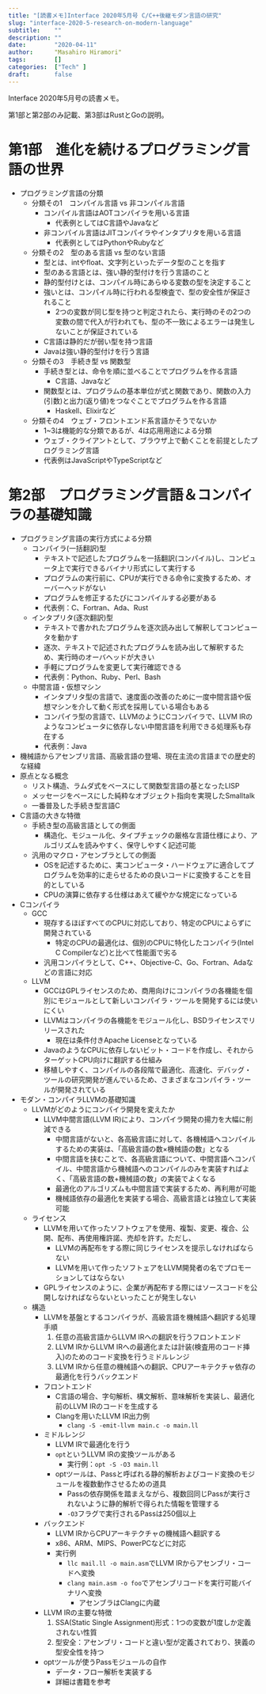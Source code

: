 ```yaml
---
title: "[読書メモ]Interface 2020年5月号 C/C++後継モダン言語の研究"
slug: "interface-2020-5-research-on-modern-language"
subtitle:    ""
description: ""
date:        "2020-04-11"
author:      "Masahiro Hiramori"
tags:        []
categories:  ["Tech" ]
draft:       false
---
```


Interface 2020年5月号の読書メモ。

第1部と第2部のみ記載、第3部はRustとGoの説明。

# 第1部　進化を続けるプログラミング言語の世界

- プログラミング言語の分類
    - 分類その1　コンパイル言語 vs 非コンパイル言語
        - コンパイル言語はAOTコンパイラを用いる言語
            - 代表例としてはC言語やJavaなど
        - 非コンパイル言語はJITコンパイラやインタプリタを用いる言語
            - 代表例としてはPythonやRubyなど
    - 分類その2　型のある言語 vs 型のない言語
        - 型とは、intやfloat、文字列といったデータ型のことを指す
        - 型のある言語とは、強い静的型付けを行う言語のこと
        - 静的型付けとは、コンパイル時にあらゆる変数の型を決定すること
        - 強いとは、コンパイル時に行われる型検査で、型の安全性が保証されること
            - 2つの変数が同じ型を持つと判定されたら、実行時のその2つの変数の間で代入が行われても、型の不一致によるエラーは発生しないことが保証されている
        - C言語は静的だが弱い型を持つ言語
        - Javaは強い静的型付けを行う言語
    - 分類その3　手続き型 vs 関数型
        - 手続き型とは、命令を順に並べることでプログラムを作る言語
            - C言語、Javaなど
        - 関数型とは、プログラムの基本単位が式と関数であり、関数の入力(引数)と出力(返り値)をつなぐことでプログラムを作る言語
            - Haskell、Elixirなど
    - 分類その4　ウェブ・フロントエンド系言語かそうでないか
        - 1~3は機能的な分類であるが、4は応用用途による分類
        - ウェブ・クライアントとして、ブラウザ上で動くことを前提としたプログラミング言語
        - 代表例はJavaScriptやTypeScriptなど

# 第2部　プログラミング言語＆コンパイラの基礎知識

- プログラミング言語の実行方式による分類
    - コンパイラ(一括翻訳)型
        - テキストで記述したプログラムを一括翻訳(コンパイル)し、コンピュータ上で実行できるバイナリ形式にして実行する
        - プログラムの実行前に、CPUが実行できる命令に変換するため、オーバーヘッドがない
        - プログラムを修正するたびにコンパイルする必要がある
        - 代表例：C、Fortran、Ada、Rust
    - インタプリタ(逐次翻訳)型
        - テキストで書かれたプログラムを逐次読み出して解釈してコンピュータを動かす
        - 逐次、テキストで記述されたプログラムを読み出して解釈するため、実行時のオーバヘッドが大きい
        - 手軽にプログラムを変更して実行確認できる
        - 代表例：Python、Ruby、Perl、Bash
    - 中間言語・仮想マシン
        - インタプリタ型の言語で、速度面の改善のために一度中間言語や仮想マシンを介して動く形式を採用している場合もある
        - コンパイラ型の言語で、LLVMのようにCコンパイラで、LLVM IRのようなコンピュータに依存しない中間言語を利用できる処理系も存在する
        - 代表例：Java
- 機械語からアセンブリ言語、高級言語の登場、現在主流の言語までの歴史的な経緯
- 原点となる概念
    - リスト構造、ラムダ式をベースにして関数型言語の基となったLISP
    - メッセージをベースにした純粋なオブジェクト指向を実現したSmalltalk
    - 一番普及した手続き型言語C
- C言語の大きな特徴
    - 手続き型の高級言語としての側面
        - 構造化、モジュール化、タイプチェックの厳格な言語仕様により、アルゴリズムを読みやすく、保守しやすく記述可能
    - 汎用のマクロ・アセンブラとしての側面
        - OSを記述するために、実コンピュータ・ハードウェアに適合してプログラムを効率的に走らせるための良いコードに変換することを目的としている
        - CPUの演算に依存する仕様はあえて緩やかな規定になっている
- Cコンパイラ
    - GCC
        - 現存するほぼすべてのCPUに対応しており、特定のCPUによらずに開発されている
            - 特定のCPUの最適化は、個別のCPUに特化したコンパイラ(Intel C Compilerなど)と比べて性能面で劣る
        - 汎用コンパイラとして、C++、Objective-C、Go、Fortran、Adaなどの言語に対応
    - LLVM
        - GCCはGPLライセンスのため、商用向けにコンパイラの各機能を個別にモジュールとして新しいコンパイラ・ツールを開発するには使いにくい
        - LLVMはコンパイラの各機能をモジュール化し、BSDライセンスでリリースされた
            - 現在は条件付きApache Licenseとなっている
        - JavaのようなCPUに依存しないビット・コードを作成し、それからターゲットCPU向けに翻訳する仕組み
        - 移植しやすく、コンパイルの各段階で最適化、高速化、デバッグ・ツールの研究開発が進んでいるため、さまざまなコンパイラ・ツールが開発されている
- モダン・コンパイラLLVMの基礎知識
    - LLVMがどのようにコンパイラ開発を変えたか
        - LLVM中間言語(LLVM IR)により、コンパイラ開発の揚力を大幅に削減できる
            - 中間言語がないと、各高級言語に対して、各機械語へコンパイルするための実装は、「高級言語の数×機械語の数」となる
            - 中間言語を挟むことで、各高級言語について、中間言語へコンパイル、中間言語から機械語へのコンパイルのみを実装すればよく、「高級言語の数+機械語の数」の実装でよくなる
            - 最適化のアルゴリズムも中間言語で実装するため、再利用が可能
            - 機械語依存の最適化を実装する場合、高級言語とは独立して実装可能
    - ライセンス
        - LLVMを用いて作ったソフトウェアを使用、複製、変更、複合、公開、配布、再使用権許諾、売却を許す。ただし、
            - LLVMの再配布をする際に同じライセンスを提示しなければならない
            - LLVMを用いて作ったソフトェアをLLVM開発者の名でプロモーションしてはならない
        - GPLライセンスのように、企業が再配布する際にはソースコードを公開しなければならないといったことが発生しない
    - 構造
        - LLVMを基盤とするコンパイラが、高級言語を機械語へ翻訳する処理手順
            1. 任意の高級言語からLLVM IRへの翻訳を行うフロントエンド
            2. LLVM IRからLLVM IRへの最適化または計装(検査用のコード挿入)のためのコード変換を行うミドルレンジ
            3. LLVM IRから任意の機械語への翻訳、CPUアーキテクチャ依存の最適化を行うバックエンド
        - フロントエンド
            - C言語の場合、字句解析、構文解析、意味解析を実装し、最適化前のLLVM IRのコードを生成する
            - Clangを用いたLLVM IR出力例
                - `clang -S -emit-llvm main.c -o main.ll`
        - ミドルレンジ
            - LLVM IRで最適化を行う
            - `opt`というLLVM IRの変換ツールがある
                - 実行例：`opt -S -O3 main.ll`
            - optツールは、Passと呼ばれる静的解析およびコード変換のモジュールを複数動作させるための道具
                - Passの依存関係を踏まえながら、複数回同じPassが実行されないように静的解析で得られた情報を管理する
                - `-O3`フラグで実行されるPassは250個以上
        - バックエンド
            - LLVM IRからCPUアーキテクチャの機械語へ翻訳する
            - x86、ARM、MIPS、PowerPCなどに対応
            - 実行例
                - `llc mail.ll -o main.asm`でLLVM IRからアセンブリ・コードへ変換
                - `clang main.asm -o foo`でアセンブリコードを実行可能バイナリへ変換
                    - アセンブラはClangに内蔵
        - LLVM IRの主要な特徴
            1. SSA(Static Single Assignment)形式：1つの変数が1度しか定義されない性質
            2. 型安全：アセンブリ・コードと違い型が定義されており、狭義の型安全性を持つ
        - optツールが使うPassモジュールの自作
            - データ・フロー解析を実装する
            - 詳細は書籍を参考